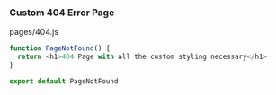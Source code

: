 ### Custom 404 Error Page

pages/404.js

```javascript
function PageNotFound() {
  return <h1>404 Page with all the custom styling necessary</h1>
}

export default PageNotFound
```
